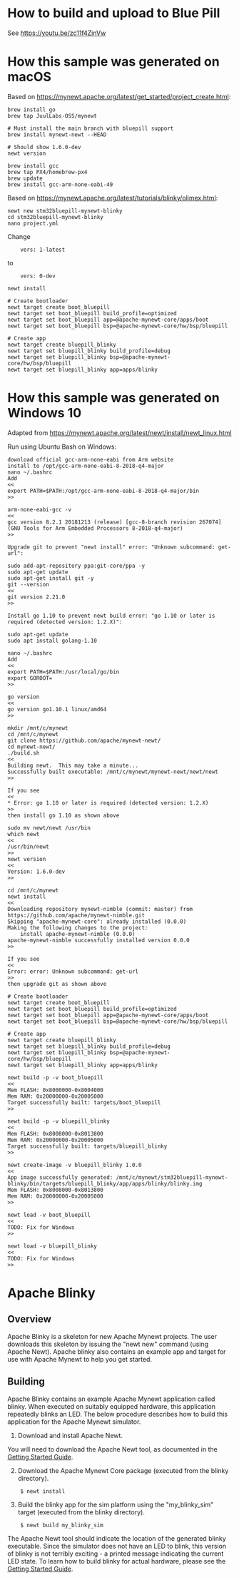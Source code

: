 # How to build and upload to Blue Pill

See https://youtu.be/zc11f4ZinVw

# How this sample was generated on macOS

Based on https://mynewt.apache.org/latest/get_started/project_create.html:

```
brew install go
brew tap JuulLabs-OSS/mynewt

# Must install the main branch with bluepill support
brew install mynewt-newt --HEAD

# Should show 1.6.0-dev
newt version

brew install gcc
brew tap PX4/homebrew-px4
brew update
brew install gcc-arm-none-eabi-49
```

Based on https://mynewt.apache.org/latest/tutorials/blinky/olimex.html:

```
newt new stm32bluepill-mynewt-blinky
cd stm32bluepill-mynewt-blinky
nano project.yml
```

Change
```
    vers: 1-latest
```
to
```
    vers: 0-dev
```

```
newt install

# Create bootloader
newt target create boot_bluepill
newt target set boot_bluepill build_profile=optimized
newt target set boot_bluepill app=@apache-mynewt-core/apps/boot
newt target set boot_bluepill bsp=@apache-mynewt-core/hw/bsp/bluepill

# Create app
newt target create bluepill_blinky
newt target set bluepill_blinky build_profile=debug
newt target set bluepill_blinky bsp=@apache-mynewt-core/hw/bsp/bluepill
newt target set bluepill_blinky app=apps/blinky
```

# How this sample was generated on Windows 10

Adapted from https://mynewt.apache.org/latest/newt/install/newt_linux.html

Run using Ubuntu Bash on Windows:

```
download official gcc-arm-none-eabi from Arm website
install to /opt/gcc-arm-none-eabi-8-2018-q4-major
nano ~/.bashrc
Add
<<
export PATH=$PATH:/opt/gcc-arm-none-eabi-8-2018-q4-major/bin
>>

arm-none-eabi-gcc -v
<<
gcc version 8.2.1 20181213 (release) [gcc-8-branch revision 267074] (GNU Tools for Arm Embedded Processors 8-2018-q4-major)
>>

Upgrade git to prevent "newt install" error: "Unknown subcommand: get-url":

sudo add-apt-repository ppa:git-core/ppa -y
sudo apt-get update
sudo apt-get install git -y
git --version
<<
git version 2.21.0
>>

Install go 1.10 to prevent newt build error: "go 1.10 or later is required (detected version: 1.2.X)":

sudo apt-get update
sudo apt install golang-1.10

nano ~/.bashrc
Add
<<
export PATH=$PATH:/usr/local/go/bin
export GOROOT=
>>

go version
<<
go version go1.10.1 linux/amd64
>>

mkdir /mnt/c/mynewt
cd /mnt/c/mynewt
git clone https://github.com/apache/mynewt-newt/
cd mynewt-newt/
./build.sh
<<
Building newt.  This may take a minute...
Successfully built executable: /mnt/c/mynewt/mynewt-newt/newt/newt
>>

If you see
<<
* Error: go 1.10 or later is required (detected version: 1.2.X)
>>
then install go 1.10 as shown above

sudo mv newt/newt /usr/bin
which newt
<<
/usr/bin/newt
>>
newt version
<<
Version: 1.6.0-dev
>>
 
cd /mnt/c/mynewt
newt install
<<
Downloading repository mynewt-nimble (commit: master) from https://github.com/apache/mynewt-nimble.git
Skipping "apache-mynewt-core": already installed (0.0.0)
Making the following changes to the project:
    install apache-mynewt-nimble (0.0.0)
apache-mynewt-nimble successfully installed version 0.0.0
>>

If you see
<<
Error: error: Unknown subcommand: get-url
>>
then upgrade git as shown above

# Create bootloader
newt target create boot_bluepill
newt target set boot_bluepill build_profile=optimized
newt target set boot_bluepill app=@apache-mynewt-core/apps/boot
newt target set boot_bluepill bsp=@apache-mynewt-core/hw/bsp/bluepill

# Create app
newt target create bluepill_blinky
newt target set bluepill_blinky build_profile=debug
newt target set bluepill_blinky bsp=@apache-mynewt-core/hw/bsp/bluepill
newt target set bluepill_blinky app=apps/blinky

newt build -p -v boot_bluepill
<<
Mem FLASH: 0x8000000-0x8004000
Mem RAM: 0x20000000-0x20005000
Target successfully built: targets/boot_bluepill
>>

newt build -p -v bluepill_blinky
<<
Mem FLASH: 0x8008000-0x8013800
Mem RAM: 0x20000000-0x20005000
Target successfully built: targets/bluepill_blinky
>>

newt create-image -v bluepill_blinky 1.0.0
<<
App image successfully generated: /mnt/c/mynewt/stm32bluepill-mynewt-blinky/bin/targets/bluepill_blinky/app/apps/blinky/blinky.img
Mem FLASH: 0x8008000-0x8013800
Mem RAM: 0x20000000-0x20005000
>>

newt load -v boot_bluepill
<<
TODO: Fix for Windows
>>

newt load -v bluepill_blinky
<<
TODO: Fix for Windows
>>
```

<!--
#
# Licensed to the Apache Software Foundation (ASF) under one
# or more contributor license agreements.  See the NOTICE file
# distributed with this work for additional information
# regarding copyright ownership.  The ASF licenses this file
# to you under the Apache License, Version 2.0 (the
# "License"); you may not use this file except in compliance
# with the License.  You may obtain a copy of the License at
#
# http://www.apache.org/licenses/LICENSE-2.0
#
# Unless required by applicable law or agreed to in writing,
# software distributed under the License is distributed on an
# "AS IS" BASIS, WITHOUT WARRANTIES OR CONDITIONS OF ANY
#  KIND, either express or implied.  See the License for the
# specific language governing permissions and limitations
# under the License.
#
-->

# Apache Blinky

## Overview

Apache Blinky is a skeleton for new Apache Mynewt projects.  The user downloads
this skeleton by issuing the "newt new" command (using Apache Newt).  Apache
blinky also contains an example app and target for use with Apache Mynewt to
help you get started.

## Building

Apache Blinky contains an example Apache Mynewt application called blinky.
When executed on suitably equipped hardware, this application repeatedly blinks
an LED.  The below procedure describes how to build this application for the
Apache Mynewt simulator.

1. Download and install Apache Newt.

You will need to download the Apache Newt tool, as documented in the [Getting Started Guide](https://mynewt.apache.org/latest/get_started/index.html).

2. Download the Apache Mynewt Core package (executed from the blinky directory).

```no-highlight
    $ newt install
```

3. Build the blinky app for the sim platform using the "my_blinky_sim" target
(executed from the blinky directory).

```no-highlight
    $ newt build my_blinky_sim
```

The Apache Newt tool should indicate the location of the generated blinky
executable.  Since the simulator does not have an LED to blink, this version of
blinky is not terribly exciting - a printed message indicating the current LED
state.  To learn how to build blinky for actual hardware, please see the
[Getting Started Guide](https://mynewt.apache.org/latest/get_started/index.html).
